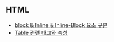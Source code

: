 ## HTML

+ [block & Inline & Inline-Block 요소 구분](./block_and_inline.md)
+ [Table 관련 태그와 속성](./table.md)
